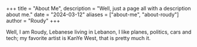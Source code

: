 +++
title = "About Me", description = "Well, just a page all with a description about me." date = "2024-03-12" aliases = ["about-me", "about-roudy"] author = "Roudy"
+++

Well, I am Roudy, Lebanese living in Lebanon, I like planes, politics, cars and tech; my favorite artist is KanYe West, that is pretty much it.
